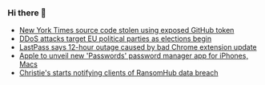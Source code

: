 ### Hi there 👋

<!--START_SECTION:feed-->
* [New York Times source code stolen using exposed GitHub token](https://www.bleepingcomputer.com/news/security/new-york-times-source-code-stolen-using-exposed-github-token/)
* [DDoS attacks target EU political parties as elections begin](https://www.bleepingcomputer.com/news/security/ddos-attacks-target-eu-political-parties-as-elections-begin/)
* [LastPass says 12-hour outage caused by bad Chrome extension update](https://www.bleepingcomputer.com/news/security/lastpass-says-12-hour-outage-caused-by-bad-chrome-extension-update/)
* [Apple to unveil new 'Passwords' password manager app for iPhones, Macs](https://www.bleepingcomputer.com/news/security/apple-to-unveil-new-passwords-password-manager-app-for-iphones-macs/)
* [Christie's starts notifying clients of RansomHub data breach](https://www.bleepingcomputer.com/news/security/christies-starts-notifying-clients-of-ransomhub-data-breach/)
<!--END_SECTION:feed-->

<!--
**frankenk/frankenk** is a ✨ _special_ ✨ repository because its `README.md` (this file) appears on your GitHub profile.

Here are some ideas to get you started:

- 🔭 I’m currently working on ...
- 🌱 I’m currently learning ...
- 👯 I’m looking to collaborate on ...
- 🤔 I’m looking for help with ...
- 💬 Ask me about ...
- 📫 How to reach me: ...
- 😄 Pronouns: ...
- ⚡ Fun fact: ...
-->



